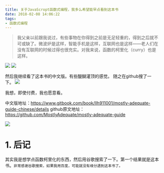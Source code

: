 ```yaml
---
title: 关于JavaScropt函数式编程，我多么希望能早点看到这本书
date: 2018-02-08 14:06:22
tags:
- 函数式编程
---
```


> 我父亲以前跟我说过，有些事物在你得到之前是无足轻重的，得到之后就不可或缺了。微波炉是这样，智能手机是这样，互联网也是这样——老人们在没有互联网的时候过得也很充实。对我来说，函数的柯里化（curry）也是这样。

![](https://wdd-images.oss-cn-shanghai.aliyuncs.com/20180208140707_POIKmq_Screenshot.jpeg)
![](https://wdd-images.oss-cn-shanghai.aliyuncs.com/20180208140717_25soGz_Screenshot.jpeg)

然后我继续看了这本书的中文版。有些醍醐灌顶的感觉。 随之在github搜了一下。
![](https://wdd-images.oss-cn-shanghai.aliyuncs.com/20180208140730_aTXsaN_Screenshot.jpeg)

我想，即使付费，我也愿意看。

中文版地址：https://www.gitbook.com/book/llh911001/mostly-adequate-guide-chinese/details
github原文地址：https://github.com/MostlyAdequate/mostly-adequate-guide

![](https://wdd-images.oss-cn-shanghai.aliyuncs.com/20180208140744_5kvV4A_Screenshot.jpeg)

# 1. 后记
其实我是想学点函数柯里化的东西，然后用谷歌搜索了一下。第一个结果就是这本书。`非常感谢谷歌搜索，如果我用百度，可能就没有缘分遇到这本书了。`



  [1]: /img/bVL8Hs
  [2]: /img/bVL8UE
  [3]: /img/bVL8QV
  [4]: /img/bVL8QF
  [5]: /img/bVL8Rr
  [6]: /img/bVL8Rs
